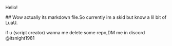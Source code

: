 <p>Hello!</p>
<p> ## Wow actually its markdown file.So currently im a skid but know a lil bit of LuaU.</p>
<p>if u (script creator) wanna me delete some repo,DM me in discord @itsnight1981 </p>
